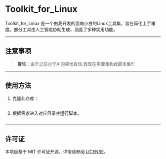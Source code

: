 # Toolkit_for_Linux

Toolkit_for_Linux 是一个由我开发的面向小白的Linux工具集，旨在简化上手难度。部分工具由人工智能协助生成，涵盖了多种实用功能。

---

## 注意事项
> **警告**：由于之前对于AI的果地自信,我现在需要重构此脚本集!!!

---

## 使用方法
1. 克隆此仓库：
   ```bash
   ```
2. 根据需求进入对应目录并运行脚本。
   ```bash
   ```

---

## 许可证
本项目基于 MIT 许可证开源，详情请参阅 [LICENSE](./LICENSE)。
